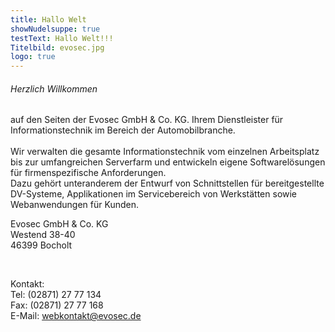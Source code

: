 ```yaml
---
title: Hallo Welt
showNudelsuppe: true
testText: Hallo Welt!!!
Titelbild: evosec.jpg
logo: true
---
```

<div class="content1">
<h6>Herzlich Willkommen</h6>
auf den Seiten der Evosec GmbH & Co. KG. Ihrem Dienstleister für Informationstechnik im Bereich der Automobilbranche.<br> 
<br>
Wir verwalten die gesamte Informationstechnik vom einzelnen Arbeitsplatz bis zur umfangreichen Serverfarm und entwickeln eigene Softwarelösungen für firmenspezifische Anforderungen.<br> 
Dazu gehört unteranderem der Entwurf von Schnittstellen für bereitgestellte DV-Systeme, Applikationen im Servicebereich von Werkstätten sowie Webanwendungen für Kunden.<br>
</div>
<div class="content2">

Evosec GmbH & Co. KG<br>
Westend 38-40<br>
46399 Bocholt<br>

<br>

Kontakt:<br>
Tel: (02871) 27 77 134<br>
Fax: (02871) 27 77 168<br>
E-Mail: webkontakt@evosec.de<br>

<div>


